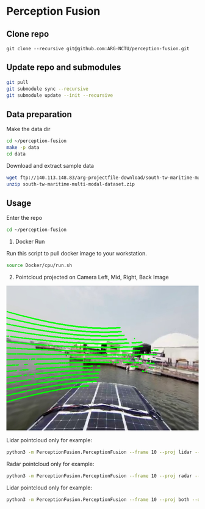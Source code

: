# Perception Fusion

## Clone repo 

```
git clone --recursive git@github.com:ARG-NCTU/perception-fusion.git
``` 

## Update repo and submodules

```bash
git pull
git submodule sync --recursive
git submodule update --init --recursive
```

## Data preparation

Make the data dir
```bash
cd ~/perception-fusion
make -p data
cd data
```

Download and extract sample data
```bash
wget ftp://140.113.148.83/arg-projectfile-download/south-tw-maritime-multi-modal-dataset/south-tw-maritime-multi-modal-dataset.zip
unzip south-tw-maritime-multi-modal-dataset.zip
```

## Usage

Enter the repo

```bash
cd ~/perception-fusion
```

1. Docker Run

Run this script to pull docker image to your workstation.

```bash
source Docker/cpu/run.sh
```

2. Pointcloud projected on Camera Left, Mid, Right, Back Image

![image](docs/example/CAMERA_BACK_lidar.png)

Lidar pointcloud only for example:

```bash
python3 -m PerceptionFusion.PerceptionFusion --frame 10 --proj lidar --data /home/arg/perception-fusion/data/argnctu-perception --save_dir visualization
```

Radar pointcloud only for example:

```bash
python3 -m PerceptionFusion.PerceptionFusion --frame 10 --proj radar --data /home/arg/perception-fusion/data/argnctu-perception --save_dir visualization
```

Lidar pointcloud only for example:

```bash
python3 -m PerceptionFusion.PerceptionFusion --frame 10 --proj both --data /home/arg/perception-fusion/data/argnctu-perception --save_dir visualization
```
